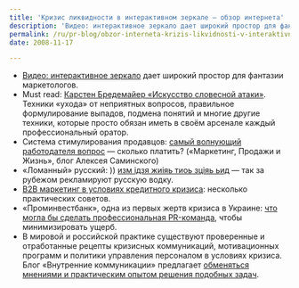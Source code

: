 ```yaml
---
title: 'Кризис ликвидности в интерактивном зеркале — обзор интернета'
description: 'Видео: интерактивное зеркало дает широкий простор для фантазии маркетологов.'
permalink: /ru/pr-blog/obzor-interneta-krizis-likvidnosti-v-interaktivnom-zerkale
date: 2008-11-17

---
```

<ul>
<li><a href="http://blog.antonpopov.com/chumovoe-zerkalo/" target="_blank" rel="noopener noreferrer">Видео: интерактивное зеркало</a> дает широкий простор для фантазии маркетологов.</li>
<li>Must read: <a href="http://swotme.ru/blog/likbez-po-intelligentnomu-bykovaniyu" target="_blank" rel="noopener noreferrer">Карстен Бредемайер «Искусство словесной атаки»</a>. Техники «ухода» от неприятных вопросов, правильное формулирование выпадов, подмена понятий и многие другие техники, которые просто обязан иметь в своём арсенале каждый профессиональный оратор.</li>
<li>Система стимулирования продавцов: <a href="http://saminsky.ru/archives/394" target="_blank" rel="noopener noreferrer">самый волнующий работодателя вопрос</a> — сколько платить? («Маркетинг, Продажи и Жизнь», блог Алексея Саминского)</li>
<li>«Ломанный» русский: )) <a href="http://blog.peklama.in/?p=420" target="_blank" rel="noopener noreferrer">изм iдзя жиiяь тиоь зцiяь ьид</a> — так за рубежом рекламируют русскую водку.</li>
<li><a href="http://b2blogger.com/blog/?p=416">B2B маркетинг в условиях кредитного кризиса</a>: несколько практических советов.</li>
<li>«Проминвестбанк», одна из первых жертв кризиса в Украине: <a href="http://nordspr.blogspot.com/2008/11/blog-post.html" target="_blank" rel="noopener noreferrer">что могла бы сделать профессиональная PR-команда</a>, чтобы минимизировать ущерб.</li>
<li>В мировой и российской практике существуют проверенные и отработанные рецепты кризисных коммуникаций, мотивационных программ и политики управления персоналом в условиях кризиса. Блог «Внутренние коммуникации» предлагает <a href="http://community.livejournal.com/inside_pr/291261.html" target="_blank" rel="noopener noreferrer">обменяться мнениями и практическим опытом решения подобных задач</a>.</li></ul>



